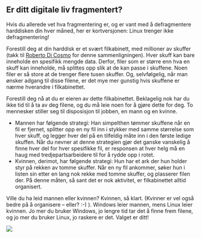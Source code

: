 <?php require("../../entete.php");?> <?php require("../../base.php");?> <?php require("../../fonctions.php");?>

<div id="corps">

<h2>Er ditt digitale liv fragmentert?</h2>

<p>Hvis du allerede vet hva fragmentering er, og er vant med å defragmentere harddisken din hver måned, her er kortversjonen: Linux trenger ikke defragmentering!</p>

<p>Forestill deg at din harddisk er et svært filkabinett, med millioner av skuffer (takk til <a href="http://www.pps.jussieu.fr/~dicosmo/">Roberto Di Cosmo</a> for denne sammenligningen). Hver skuff kan bare inneholde en spesifikk mengde data. Derfor, filer som er større enn hva en skuff kan inneholde, må splittes opp slik at de kan passe i skuffene. Noen filer er så store at de trenger flere tusen skuffer. Og, selvfølgelig, når man ønsker adgang til disse filene, er det mye mer gunstig hvis skuffene er nærme hverandre i filkabinettet.</p>

<p>Forestill deg nå at du er eieren av dette filkabinettet. Beklagelig nok har du ikke tid til å ta av deg filene, og du må leie noen for å gjøre dette for deg. To mennesker stiller seg til disposisjon til jobben, en mann og en kvinne.</p>

<ul>

<li>Mannen har følgende strategi: Han simpelthen tømmer skuffene når en fil er fjernet, splitter opp en ny fil inn i stykker med samme størrelse som hver skuff, og legger hver del på en tilfeldig måte inn i den første ledige skuffen. Når du nevner at denne strategien gjør det ganske vanskelig å finne hver del for hver spesifikke fil, er responsen at hver helg må en haug med tredjepartsarbeidere til for å rydde opp i rotet.</li>

<li>Kvinnen, derimot, har følgende strategi: Hun har et ark der hun holder styr på rekken av tomme skuffer. Når en ny fil ankommer, søker hun i listen sin etter en lang nok rekke med tomme skuffer, og plasserer filen der. På denne måten, så sant det er nok aktivitet, er filkabinettet alltid organisert.</li>

</ul>

<p>Ville du ha leid mannen eller kvinnen? Kvinnen, så klart. (Kvinner er vel også bedre på å organisere – eller? :-) ). Windows leier mannen, mens Linux leier kvinnen. Jo mer du bruker Windows, jo lengre tid tar det å finne frem filene, og jo mer du bruker Linux, jo raskere er det. Valget er ditt!</p>

<img src="Images/defragment.png" />

</div>


